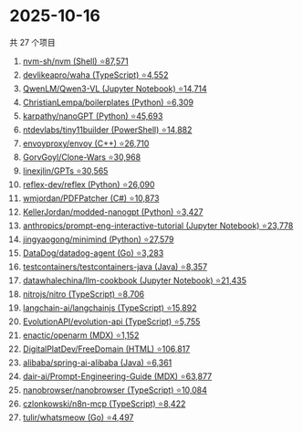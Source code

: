 # 2025-10-16

共 27 个项目

<!-- BEGIN GITHUB -->
<!-- 最后更新时间 2025-10-16 23:09:49 +0800 -->
1. [nvm-sh/nvm (Shell) ⭐87,571](https://github.com/nvm-sh/nvm)
1. [devlikeapro/waha (TypeScript) ⭐4,552](https://github.com/devlikeapro/waha)
1. [QwenLM/Qwen3-VL (Jupyter Notebook) ⭐14,714](https://github.com/QwenLM/Qwen3-VL)
1. [ChristianLempa/boilerplates (Python) ⭐6,309](https://github.com/ChristianLempa/boilerplates)
1. [karpathy/nanoGPT (Python) ⭐45,693](https://github.com/karpathy/nanoGPT)
1. [ntdevlabs/tiny11builder (PowerShell) ⭐14,882](https://github.com/ntdevlabs/tiny11builder)
1. [envoyproxy/envoy (C++) ⭐26,710](https://github.com/envoyproxy/envoy)
1. [GorvGoyl/Clone-Wars ⭐30,968](https://github.com/GorvGoyl/Clone-Wars)
1. [linexjlin/GPTs ⭐30,565](https://github.com/linexjlin/GPTs)
1. [reflex-dev/reflex (Python) ⭐26,090](https://github.com/reflex-dev/reflex)
1. [wmjordan/PDFPatcher (C#) ⭐10,873](https://github.com/wmjordan/PDFPatcher)
1. [KellerJordan/modded-nanogpt (Python) ⭐3,427](https://github.com/KellerJordan/modded-nanogpt)
1. [anthropics/prompt-eng-interactive-tutorial (Jupyter Notebook) ⭐23,778](https://github.com/anthropics/prompt-eng-interactive-tutorial)
1. [jingyaogong/minimind (Python) ⭐27,579](https://github.com/jingyaogong/minimind)
1. [DataDog/datadog-agent (Go) ⭐3,283](https://github.com/DataDog/datadog-agent)
1. [testcontainers/testcontainers-java (Java) ⭐8,357](https://github.com/testcontainers/testcontainers-java)
1. [datawhalechina/llm-cookbook (Jupyter Notebook) ⭐21,435](https://github.com/datawhalechina/llm-cookbook)
1. [nitrojs/nitro (TypeScript) ⭐8,706](https://github.com/nitrojs/nitro)
1. [langchain-ai/langchainjs (TypeScript) ⭐15,892](https://github.com/langchain-ai/langchainjs)
1. [EvolutionAPI/evolution-api (TypeScript) ⭐5,755](https://github.com/EvolutionAPI/evolution-api)
1. [enactic/openarm (MDX) ⭐1,152](https://github.com/enactic/openarm)
1. [DigitalPlatDev/FreeDomain (HTML) ⭐106,817](https://github.com/DigitalPlatDev/FreeDomain)
1. [alibaba/spring-ai-alibaba (Java) ⭐6,361](https://github.com/alibaba/spring-ai-alibaba)
1. [dair-ai/Prompt-Engineering-Guide (MDX) ⭐63,877](https://github.com/dair-ai/Prompt-Engineering-Guide)
1. [nanobrowser/nanobrowser (TypeScript) ⭐10,084](https://github.com/nanobrowser/nanobrowser)
1. [czlonkowski/n8n-mcp (TypeScript) ⭐8,422](https://github.com/czlonkowski/n8n-mcp)
1. [tulir/whatsmeow (Go) ⭐4,497](https://github.com/tulir/whatsmeow)
<!-- END GITHUB -->